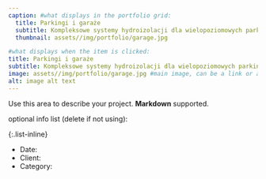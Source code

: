```yaml
---
caption: #what displays in the portfolio grid:
  title: Parkingi i garaże
  subtitle: Kompleksowe systemy hydroizolacji dla wielopoziomowych parkingów oraz garaży podziemnych.
  thumbnail: assets//img/portfolio/garage.jpg

#what displays when the item is clicked:
title: Parkingi i garaże
subtitle: Kompleksowe systemy hydroizolacji dla wielopoziomowych parkingów oraz garaży podziemnych.
image: assets//img/portfolio/garage.jpg #main image, can be a link or a file in assets/img/portfolio
alt: image alt text
---
```


Use this area to describe your project. **Markdown** supported.

optional info list (delete if not using):

{:.list-inline}

- Date:
- Client:
- Category:

